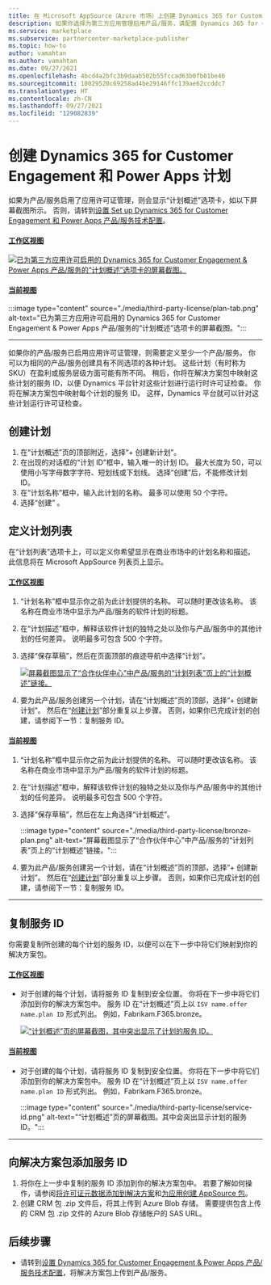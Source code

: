 ```yaml
---
title: 在 Microsoft AppSource（Azure 市场）上创建 Dynamics 365 for Customer Engagement 和 Power Apps 计划。
description: 如果你选择为第三方应用管理启用产品/服务，请配置 Dynamics 365 for Customer Engagement & Power Apps 产品/服务计划。
ms.service: marketplace
ms.subservice: partnercenter-marketplace-publisher
ms.topic: how-to
author: vamahtan
ms.author: vamahtan
ms.date: 09/27/2021
ms.openlocfilehash: 4bcd4a2bfc3b9daab502b55fccad63b0fb01be46
ms.sourcegitcommit: 10029520c69258ad4be29146ffc139ae62ccddc7
ms.translationtype: HT
ms.contentlocale: zh-CN
ms.lasthandoff: 09/27/2021
ms.locfileid: "129082839"
---
```

# <a name="create-dynamics-365-for-customer-engagement--power-apps-plans"></a>创建 Dynamics 365 for Customer Engagement 和 Power Apps 计划

如果为产品/服务启用了应用许可证管理，则会显示“计划概述”选项卡，如以下屏幕截图所示。 否则，请转到[设置 Set up Dynamics 365 for Customer Engagement 和 Power Apps 产品/服务技术配置](dynamics-365-customer-engage-technical-configuration.md)。

#### <a name="workspaces-view"></a>[工作区视图](#tab/workspaces-view)

[ ![已为第三方应用许可启用的 Dynamics 365 for Customer Engagement & Power Apps 产品/服务的“计划概述”选项卡的屏幕截图。](./media/third-party-license/plan-tab-d365-workspaces.png) ](./media/third-party-license/plan-tab-d365-workspaces.png#lightbox)

#### <a name="current-view"></a>[当前视图](#tab/current-view)

:::image type="content" source="./media/third-party-license/plan-tab.png" alt-text="已为第三方应用许可启用的 Dynamics 365 for Customer Engagement & Power Apps 产品/服务的“计划概述”选项卡的屏幕截图。":::

---

如果你的产品/服务已启用应用许可证管理，则需要定义至少一个产品/服务。 你可以为相同的产品/服务创建具有不同选项的各种计划。 这些计划（有时称为 SKU）在盈利或服务层级方面可能有所不同。 稍后，你将在解决方案包中映射这些计划的服务 ID，以便 Dynamics 平台针对这些计划进行运行时许可证检查。 你将在解决方案包中映射每个计划的服务 ID。 这样，Dynamics 平台就可以针对这些计划运行许可证检查。

## <a name="create-a-plan"></a>创建计划

1. 在“计划概述”页的顶部附近，选择“+ 创建新计划”。 
1. 在出现的对话框的“计划 ID”框中，输入唯一的计划 ID。 最大长度为 50，可以使用小写字母数字字符、短划线或下划线。 选择“创建”后，不能修改计划 ID。
1. 在“计划名称”框中，输入此计划的名称。 最多可以使用 50 个字符。
1. 选择“创建”  。

## <a name="define-the-plan-listing"></a>定义计划列表

在“计划列表”选项卡上，可以定义你希望显示在商业市场中的计划名称和描述。 此信息将在 Microsoft AppSource 列表页上显示。

#### <a name="workspaces-view"></a>[工作区视图](#tab/workspaces-view)

1. “计划名称”框中显示你之前为此计划提供的名称。 可以随时更改该名称。 该名称在商业市场中显示为产品/服务的软件计划的标题。
1. 在“计划描述”框中，解释该软件计划的独特之处以及你与产品/服务中的其他计划的任何差异。 说明最多可包含 500 个字符。
1. 选择“保存草稿”，然后在页面顶部的痕迹导航中选择“计划”。

    [ ![屏幕截图显示了“合作伙伴中心”中产品/服务的“计划列表”页上的“计划概述”链接。](./media/third-party-license/bronze-plan-workspaces.png) ](./media/third-party-license/bronze-plan-workspaces.png#lightbox)

1. 要为此产品/服务创建另一个计划，请在“计划概述”页的顶部，选择“+ 创建新计划”。 然后在“[创建计划](#create-a-plan)”部分重复以上步骤。 否则，如果你已完成计划的创建，请参阅下一节：复制服务 ID。

#### <a name="current-view"></a>[当前视图](#tab/current-view)

1. “计划名称”框中显示你之前为此计划提供的名称。 可以随时更改该名称。 该名称在商业市场中显示为产品/服务的软件计划的标题。
1. 在“计划描述”框中，解释该软件计划的独特之处以及你与产品/服务中的其他计划的任何差异。 说明最多可包含 500 个字符。
1. 选择“保存草稿”，然后在左上角选择“计划概述”。

    :::image type="content" source="./media/third-party-license/bronze-plan.png" alt-text="屏幕截图显示了“合作伙伴中心”中产品/服务的“计划列表”页上的“计划概述”链接。":::

1. 要为此产品/服务创建另一个计划，请在“计划概述”页的顶部，选择“+ 创建新计划”。 然后在“[创建计划](#create-a-plan)”部分重复以上步骤。 否则，如果你已完成计划的创建，请参阅下一节：复制服务 ID。

---

## <a name="copy-the-service-ids"></a>复制服务 ID

你需要复制所创建的每个计划的服务 ID，以便可以在下一步中将它们映射到你的解决方案包。

#### <a name="workspaces-view"></a>[工作区视图](#tab/workspaces-view)

- 对于创建的每个计划，请将服务 ID 复制到安全位置。 你将在下一步中将它们添加到你的解决方案包中。 服务 ID 在“计划概述”页上以 `ISV name.offer name.plan ID` 形式列出。 例如，Fabrikam.F365.bronze。

    [ ![“计划概述”页的屏幕截图，其中突出显示了计划的服务 ID。](./media/third-party-license/service-id-workspaces.png) ](./media/third-party-license/service-id-workspaces.png#lightbox)

#### <a name="current-view"></a>[当前视图](#tab/current-view)

- 对于创建的每个计划，请将服务 ID 复制到安全位置。 你将在下一步中将它们添加到你的解决方案包中。 服务 ID 在“计划概述”页上以 `ISV name.offer name.plan ID` 形式列出。 例如，Fabrikam.F365.bronze。

    :::image type="content" source="./media/third-party-license/service-id.png" alt-text="“计划概述”页的屏幕截图。其中会突出显示计划的服务 ID。":::

---

## <a name="add-service-ids-to-your-solution-package"></a>向解决方案包添加服务 ID

1. 将你在上一步中复制的服务 ID 添加到你的解决方案包中。 若要了解如何操作，请参阅[将许可证元数据添加到解决方案](/powerapps/developer/data-platform/appendix-add-license-information-to-your-solution)和[为应用创建 AppSource 包](/powerapps/developer/data-platform/create-package-app-appsource)。
1. 创建 CRM 包 .zip 文件后，将其上传到 Azure Blob 存储。 需要提供包含上传的 CRM 包 .zip 文件的 Azure Blob 存储帐户的 SAS URL。

## <a name="next-steps"></a>后续步骤

- 请转到[设置 Dynamics 365 for Customer Engagement & Power Apps 产品/服务技术配置](dynamics-365-customer-engage-technical-configuration.md)，将解决方案包上传到产品/服务。
